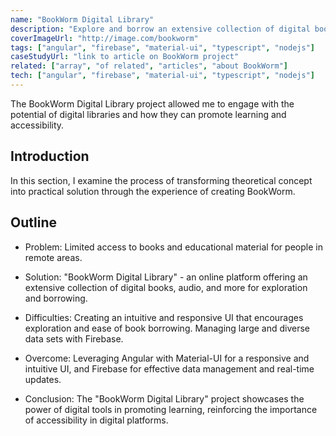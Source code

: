 ```yaml
---
name: "BookWorm Digital Library"
description: "Explore and borrow an extensive collection of digital books, audio, and more"
coverImageUrl: "http://image.com/bookworm"
tags: ["angular", "firebase", "material-ui", "typescript", "nodejs"]
caseStudyUrl: "link to article on BookWorm project"
related: ["array", "of related", "articles", "about BookWorm"]
tech: ["angular", "firebase", "material-ui", "typescript", "nodejs"]
---
```


The BookWorm Digital Library project allowed me to engage with the potential of digital libraries and how they can promote learning and accessibility.

## Introduction

In this section, I examine the process of transforming theoretical concept into practical solution through the experience of creating BookWorm.

## Outline

-   Problem: Limited access to books and educational material for people in remote areas.

-   Solution: "BookWorm Digital Library" - an online platform offering an extensive collection of digital books, audio, and more for exploration and borrowing.

-   Difficulties: Creating an intuitive and responsive UI that encourages exploration and ease of book borrowing. Managing large and diverse data sets with Firebase.

-   Overcome: Leveraging Angular with Material-UI for a responsive and intuitive UI, and Firebase for effective data management and real-time updates.

-   Conclusion: The "BookWorm Digital Library" project showcases the power of digital tools in promoting learning, reinforcing the importance of accessibility in digital platforms.
